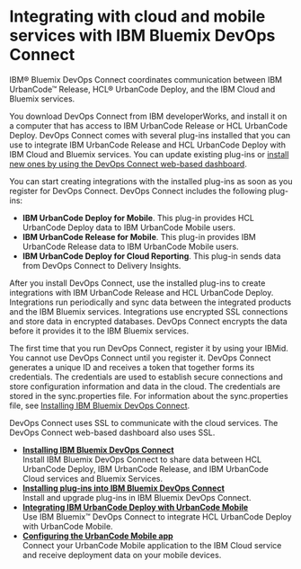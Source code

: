 # Integrating with cloud and mobile services with IBM Bluemix DevOps Connect

IBM® Bluemix DevOps Connect coordinates communication between IBM UrbanCode™ Release, HCL® UrbanCode Deploy, and the IBM Cloud and Bluemix services.

You download DevOps Connect from IBM developerWorks, and install it on a computer that has access to IBM UrbanCode Release or HCL UrbanCode Deploy. DevOps Connect comes with several plug-ins installed that you can use to integrate IBM UrbanCode Release and HCL UrbanCode Deploy with IBM Cloud and Bluemix services. You can update existing plug-ins or [install new ones by using the DevOps Connect web-based dashboard](installIntegrate_UCR_cloud_plugin.md#).

You can start creating integrations with the installed plug-ins as soon as you register for DevOps Connect. DevOps Connect includes the following plug-ins:

-   **IBM UrbanCode Deploy for Mobile**. This plug-in provides HCL UrbanCode Deploy data to IBM UrbanCode Mobile users.
-   **IBM UrbanCode Release for Mobile**. This plug-in provides IBM UrbanCode Release data to IBM UrbanCode Mobile users.
-   **IBM UrbanCode Deploy for Cloud Reporting**. This plug-in sends data from DevOps Connect to Delivery Insights.

After you install DevOps Connect, use the installed plug-ins to create integrations with IBM UrbanCode Release and HCL UrbanCode Deploy. Integrations run periodically and sync data between the integrated products and the IBM Bluemix services. Integrations use encrypted SSL connections and store data in encrypted databases. DevOps Connect encrypts the data before it provides it to the IBM Bluemix services.

The first time that you run DevOps Connect, register it by using your IBMid. You cannot use DevOps Connect until you register it. DevOps Connect generates a unique ID and receives a token that together forms its credentials. The credentials are used to establish secure connections and store configuration information and data in the cloud. The credentials are stored in the sync.properties file. For information about the sync.properties file, see [Installing IBM Bluemix DevOps Connect](installIntegrate_UCR_sync.md#).

DevOps Connect uses SSL to communicate with the cloud services. The DevOps Connect web-based dashboard also uses SSL.

-   **[Installing IBM Bluemix DevOps Connect](../topics/installIntegrate_UCR_sync.md)**  
Install IBM Bluemix DevOps Connect to share data between HCL UrbanCode Deploy, IBM UrbanCode Release, and IBM UrbanCode Cloud services and Bluemix Services.
-   **[Installing plug-ins into IBM Bluemix DevOps Connect](../topics/installIntegrate_UCR_cloud_plugin.md)**  
Install and upgrade plug-ins in IBM Bluemix DevOps Connect.
-   **[Integrating IBM UrbanCode Deploy with UrbanCode Mobile](../topics/installIntegrate_UCD_cloud_sync.md)**  
Use IBM Bluemix™ DevOps Connect to integrate HCL UrbanCode Deploy with UrbanCode Mobile.
-   **[Configuring the UrbanCode Mobile app](../topics/installIntegrate_UCR_mobile.md)**  
Connect your UrbanCode Mobile application to the IBM Cloud service and receive deployment data on your mobile devices.

